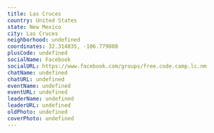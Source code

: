 ```yaml
---
title: Las Cruces
country: United States
state: New Mexico
city: Las Cruces
neighborhood: undefined
coordinates: 32.314035, -106.779808
plusCode: undefined
socialName: Facebook
socialURL: https://www.facebook.com/groups/free.code.camp.lc.nm
chatName: undefined
chatURL: undefined
eventName: undefined
eventURL: undefined
leaderName: undefined
leaderURL: undefined
oldPhoto: undefined
coverPhoto: undefined
---
```

